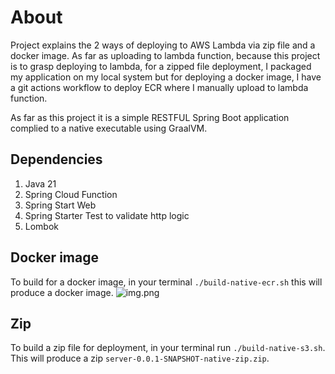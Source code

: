 # About
Project explains the 2 ways of deploying to AWS Lambda via
zip file and a docker image. As far as uploading to lambda
function, because this project is to grasp deploying to lambda,
for a zipped file deployment, I packaged my application on my local
system but for deploying a docker image, I have a git actions
workflow to deploy ECR where I manually upload to lambda function.

As far as this project it is a simple RESTFUL Spring Boot application
complied to a native executable using GraalVM.

## Dependencies
1. Java 21
2. Spring Cloud Function
3. Spring Start Web
4. Spring Starter Test to validate http logic
5. Lombok

## Docker image
To build for a docker image, in your terminal `./build-native-ecr.sh`
this will produce a docker image.
![img.png](/img.png)

## Zip
To build a zip file for deployment, in your terminal run `./build-native-s3.sh`.
This will produce a zip `server-0.0.1-SNAPSHOT-native-zip.zip`.